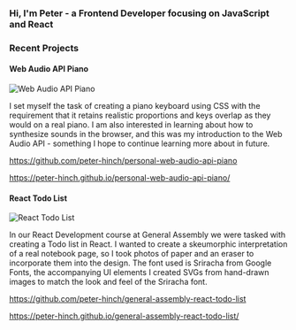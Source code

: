 ### Hi, I'm Peter - a Frontend Developer focusing on JavaScript and React

### Recent Projects

#### Web Audio API Piano
![Web Audio API Piano](https://user-images.githubusercontent.com/62582081/158084845-8c711b06-1993-4d63-890f-81752c94d4db.png)

I set myself the task of creating a piano keyboard using CSS with the requirement that it retains realistic proportions and keys overlap as they would on a real piano. I am also interested in learning about how to synthesize sounds in the browser, and this was my introduction to the Web Audio API - something I hope to continue learning more about in future.

https://github.com/peter-hinch/personal-web-audio-api-piano

https://peter-hinch.github.io/personal-web-audio-api-piano/


#### React Todo List
![React Todo List](https://user-images.githubusercontent.com/62582081/158084900-7397dd14-4d9a-426e-8c62-5ecef7c67c0a.png)

In our React Development course at General Assembly we were tasked with creating a Todo list in React. I wanted to create a skeumorphic interpretation of a real notebook page, so I took photos of paper and an eraser to incorporate them into the design. The font used is Sriracha from Google Fonts, the accompanying UI elements I created SVGs from hand-drawn images to match the look and feel of the Sriracha font.

https://github.com/peter-hinch/general-assembly-react-todo-list

https://peter-hinch.github.io/general-assembly-react-todo-list/
